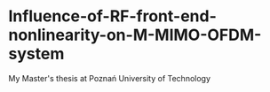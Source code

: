 # Influence-of-RF-front-end-nonlinearity-on-M-MIMO-OFDM-system
My Master's thesis at Poznań University of Technology
